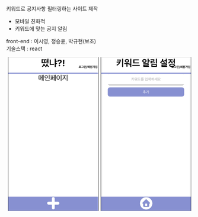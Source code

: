 키워드로 공지사항 필터링하는 사이트 제작

- 모바일 친화적
- 키워드에 맞는 공지 알림

front-end : 이시영, 정승윤, 박규현(보조)<br/>
기술스택 : react

![ex_screenshot](./img/screenshot.png)
